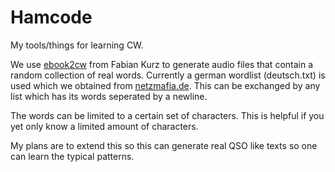 Hamcode
=======

My tools/things for learning CW.

We use [ebook2cw][1] from Fabian Kurz to generate audio files that
contain a random collection of real words. Currently a german wordlist
(deutsch.txt) is used which we obtained from [netzmafia.de][2]. This
can be exchanged by any list which has its words seperated by a
newline.

The words can be limited to a certain set of characters. This is
helpful if you yet only know a limited amount of characters.

My plans are to extend this so this can generate real QSO like texts
so one can learn the typical patterns.

[1]: https://fkurz.net/ham/ebook2cw.html
[2]: http://www.netzmafia.de/software/wordlists/deutsch.txt
